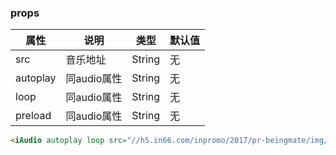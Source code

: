 <template>
  <article>
    <iAudio autoplay loop src="//h5.in66.com/inpromo/2017/pr-beingmate/img/music.d4ffe2f.mp3"></iAudio>
  </article>
</template>
<script>
  import iAudio from 'i-ui/lib/iAudio'
  export default {
    name: 'i-audio',
    components: {
      iAudio
    }
  }
</script>

### props

 |属性 | 说明 | 类型 | 默认值 |
 |---  | --- | ---  | --- |
 |src  | 音乐地址  | String | 无 |
 |autoplay  | 同audio属性  | String | 无 |
 |loop  | 同audio属性  | String | 无 |
 |preload  | 同audio属性  | String | 无|

``` html
<iAudio autoplay loop src="//h5.in66.com/inpromo/2017/pr-beingmate/img/music.d4ffe2f.mp3"></iAudio>
```
